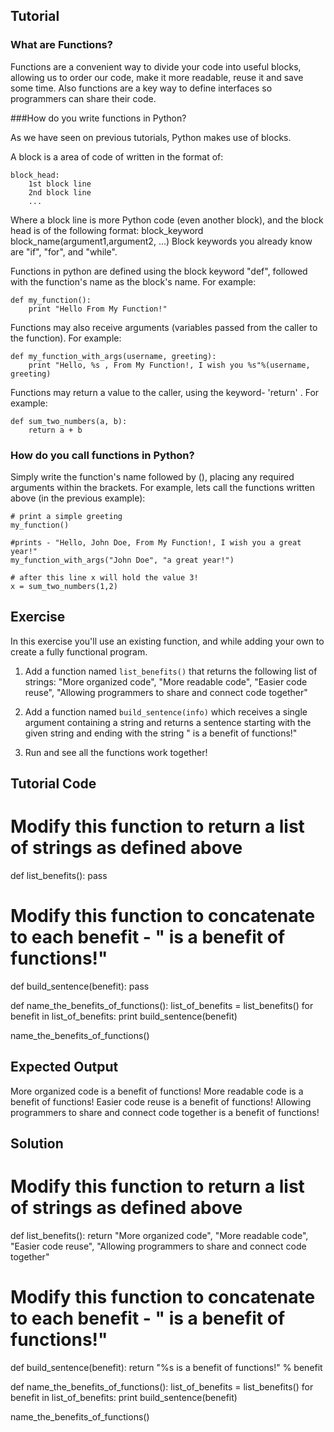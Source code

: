 Tutorial
--------

### What are Functions?

Functions are a convenient way to divide your code into useful blocks, allowing us to order our code, make it more readable, reuse it and save some time. Also functions are a key way to define interfaces so programmers can share their code.
 
###How do you write functions in Python?

As we have seen on previous tutorials, Python makes use of blocks.
 
A block is a area of code of written in the format of: 

    block_head: 
        1st block line 
        2nd block line 
        ... 

Where a block line is more Python code (even another block), and the block head is of the following format:
block_keyword block_name(argument1,argument2, ...)
Block keywords you already know are "if", "for", and "while".

Functions in python are defined using the block keyword "def", followed with the function's name as the block's name.
For example: 

    def my_function():
        print "Hello From My Function!"

 
Functions may also receive arguments (variables passed from the caller to the function). 
For example:
    
    def my_function_with_args(username, greeting):
        print "Hello, %s , From My Function!, I wish you %s"%(username, greeting) 

 
Functions may return a value to the caller, using the keyword- 'return' .
For example: 

    def sum_two_numbers(a, b):
        return a + b 

### How do you call functions in Python?

Simply write the function's name followed by (), placing any required arguments within the brackets.
For example, lets call the functions written above (in the previous example): 

    # print a simple greeting 
    my_function() 
   
    #prints - "Hello, John Doe, From My Function!, I wish you a great year!"
    my_function_with_args("John Doe", "a great year!") 
    
    # after this line x will hold the value 3!
    x = sum_two_numbers(1,2)  

 
Exercise
--------
 
In this exercise you'll use an existing function, and while adding your own to create a fully functional program.
 
1. Add a function named `list_benefits()` that returns the following list of strings: "More organized code", "More readable code", "Easier code reuse", "Allowing programmers to share and connect code together"
 
2. Add a function named `build_sentence(info)` which receives a single argument containing a string and returns a sentence starting with the given string and ending with the string " is a benefit of functions!"
 
3. Run and see all the functions work together!
 
Tutorial Code
-------------

# Modify this function to return a list of strings as defined above
def list_benefits():
    pass

# Modify this function to concatenate to each benefit - " is a benefit of functions!"
def build_sentence(benefit):
    pass

def name_the_benefits_of_functions():
    list_of_benefits = list_benefits()
    for benefit in list_of_benefits:
        print build_sentence(benefit)

name_the_benefits_of_functions()

 
Expected Output
---------------

More organized code is a benefit of functions!
More readable code is a benefit of functions!
Easier code reuse is a benefit of functions!
Allowing programmers to share and connect code together is a benefit of functions!

Solution
--------

# Modify this function to return a list of strings as defined above
def list_benefits():
    return "More organized code", "More readable code", "Easier code reuse", "Allowing programmers to share and connect code together"

# Modify this function to concatenate to each benefit - " is a benefit of functions!"
def build_sentence(benefit):
    return "%s is a benefit of functions!" % benefit


def name_the_benefits_of_functions():
    list_of_benefits = list_benefits()
    for benefit in list_of_benefits:
        print build_sentence(benefit)

name_the_benefits_of_functions()

